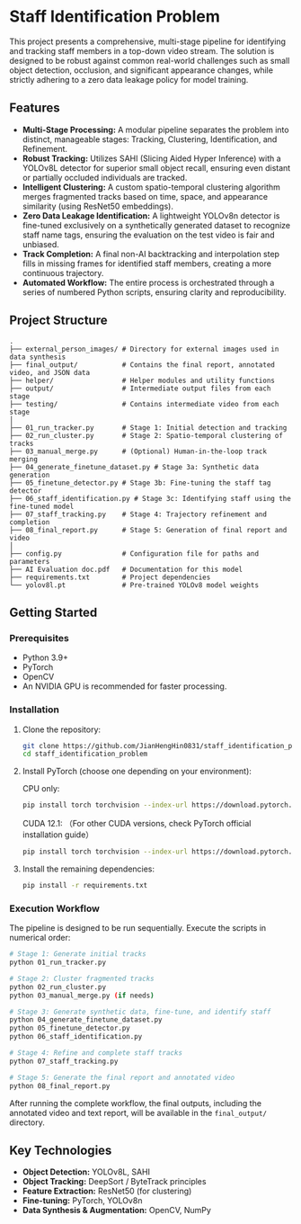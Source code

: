 # Staff Identification Problem

This project presents a comprehensive, multi-stage pipeline for identifying and tracking staff members in a top-down video stream. The solution is designed to be robust against common real-world challenges such as small object detection, occlusion, and significant appearance changes, while strictly adhering to a zero data leakage policy for model training.

## Features

- **Multi-Stage Processing:** A modular pipeline separates the problem into distinct, manageable stages: Tracking, Clustering, Identification, and Refinement.
- **Robust Tracking:** Utilizes SAHI (Slicing Aided Hyper Inference) with a YOLOv8L detector for superior small object recall, ensuring even distant or partially occluded individuals are tracked.
- **Intelligent Clustering:** A custom spatio-temporal clustering algorithm merges fragmented tracks based on time, space, and appearance similarity (using ResNet50 embeddings).
- **Zero Data Leakage Identification:** A lightweight YOLOv8n detector is fine-tuned exclusively on a synthetically generated dataset to recognize staff name tags, ensuring the evaluation on the test video is fair and unbiased.
- **Track Completion:** A final non-AI backtracking and interpolation step fills in missing frames for identified staff members, creating a more continuous trajectory.
- **Automated Workflow:** The entire process is orchestrated through a series of numbered Python scripts, ensuring clarity and reproducibility.

## Project Structure

```
.
├── external_person_images/ # Directory for external images used in data synthesis
├── final_output/           # Contains the final report, annotated video, and JSON data
├── helper/                 # Helper modules and utility functions
├── output/                 # Intermediate output files from each stage
├── testing/                # Contains intermediate video from each stage
│
├── 01_run_tracker.py       # Stage 1: Initial detection and tracking
├── 02_run_cluster.py       # Stage 2: Spatio-temporal clustering of tracks
├── 03_manual_merge.py      # (Optional) Human-in-the-loop track merging
├── 04_generate_finetune_dataset.py # Stage 3a: Synthetic data generation
├── 05_finetune_detector.py # Stage 3b: Fine-tuning the staff tag detector
├── 06_staff_identification.py # Stage 3c: Identifying staff using the fine-tuned model
├── 07_staff_tracking.py    # Stage 4: Trajectory refinement and completion
├── 08_final_report.py      # Stage 5: Generation of final report and video
│
├── config.py               # Configuration file for paths and parameters
├── AI Evaluation doc.pdf   # Documentation for this model
├── requirements.txt        # Project dependencies
└── yolov8l.pt              # Pre-trained YOLOv8 model weights
```

## Getting Started

### Prerequisites

- Python 3.9+
- PyTorch
- OpenCV
- An NVIDIA GPU is recommended for faster processing.

### Installation

1.  Clone the repository:

    ```bash
    git clone https://github.com/JianHengHin0831/staff_identification_problem.git
    cd staff_identification_problem
    ```

2.  Install PyTorch (choose one depending on your environment):

    CPU only:

    ```bash
    pip install torch torchvision --index-url https://download.pytorch.org/whl/cpu
    ```

    CUDA 12.1: （For other CUDA versions, check PyTorch official installation guide）

    ```bash
    pip install torch torchvision --index-url https://download.pytorch.org/whl/cu121
    ```

3.  Install the remaining dependencies:
    ```bash
    pip install -r requirements.txt
    ```

### Execution Workflow

The pipeline is designed to be run sequentially. Execute the scripts in numerical order:

```bash
# Stage 1: Generate initial tracks
python 01_run_tracker.py

# Stage 2: Cluster fragmented tracks
python 02_run_cluster.py
python 03_manual_merge.py (if needs)

# Stage 3: Generate synthetic data, fine-tune, and identify staff
python 04_generate_finetune_dataset.py
python 05_finetune_detector.py
python 06_staff_identification.py

# Stage 4: Refine and complete staff tracks
python 07_staff_tracking.py

# Stage 5: Generate the final report and annotated video
python 08_final_report.py
```

After running the complete workflow, the final outputs, including the annotated video and text report, will be available in the `final_output/` directory.

## Key Technologies

- **Object Detection:** YOLOv8L, SAHI
- **Object Tracking:** DeepSort / ByteTrack principles
- **Feature Extraction:** ResNet50 (for clustering)
- **Fine-tuning:** PyTorch, YOLOv8n
- **Data Synthesis & Augmentation:** OpenCV, NumPy
